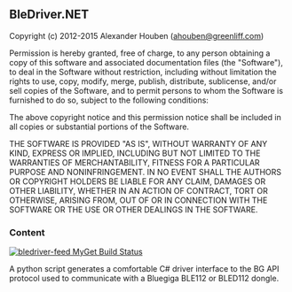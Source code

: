## BleDriver.NET

Copyright (c) 2012-2015 Alexander Houben (ahouben@greenliff.com)

Permission is hereby granted, free of charge, to any person obtaining a copy of
this software and associated documentation files (the "Software"), to deal in
the Software without restriction, including without limitation the rights to
use, copy, modify, merge, publish, distribute, sublicense, and/or sell copies
of the Software, and to permit persons to whom the Software is furnished to do
so, subject to the following conditions:

The above copyright notice and this permission notice shall be included in all
copies or substantial portions of the Software.

THE SOFTWARE IS PROVIDED "AS IS", WITHOUT WARRANTY OF ANY KIND, EXPRESS OR
IMPLIED, INCLUDING BUT NOT LIMITED TO THE WARRANTIES OF MERCHANTABILITY,
FITNESS FOR A PARTICULAR PURPOSE AND NONINFRINGEMENT. IN NO EVENT SHALL THE
AUTHORS OR COPYRIGHT HOLDERS BE LIABLE FOR ANY CLAIM, DAMAGES OR OTHER
LIABILITY, WHETHER IN AN ACTION OF CONTRACT, TORT OR OTHERWISE, ARISING FROM,
OUT OF OR IN CONNECTION WITH THE SOFTWARE OR THE USE OR OTHER DEALINGS IN THE
SOFTWARE.

### Content

[![bledriver-feed MyGet Build Status](https://www.myget.org/BuildSource/Badge/bledriver-feed?identifier=8fb972f7-7f20-4fd9-b939-e69d370c2b6f)](https://www.myget.org/)

A python script generates a comfortable C# driver interface to the BG API
protocol used to communicate with a Bluegiga BLE112 or BLED112 dongle.

